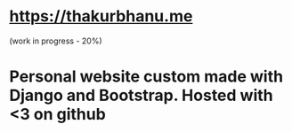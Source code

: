 # https://thakurbhanu.me

(work in progress - 20%)
# Personal website custom made with Django and Bootstrap. Hosted with <3 on github

